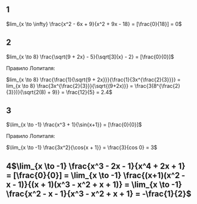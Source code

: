 ## 1
$lim_{x \to \infty} \frac{x^2 - 6x + 9}{x^2 + 9x - 18} = [\frac{0}{18}] = 0$
## 2
$lim_{x \to 8} \frac{\sqrt{9 + 2x} - 5}{\sqrt[3]{x} - 2} = [\frac{0}{0}]$

Правило Лопиталя: 

$lim_{x \to 8} \frac{\frac{1}{\sqrt{9 + 2x}}}{\frac{1}{3x^{\frac{2}{3}}}} = lim_{x \to 8} \frac{3x^{\frac{2}{3}}}{\sqrt{(9+2x)}} = \frac{3(8^{\frac{2}{3}})}{\sqrt{2(8) + 9}} = \frac{12}{5} = 2.4$
## 3
$\lim_{x \to -1} \frac{x^3 + 1}{\sin{x+1}} = [\frac{0}{0}]$

Правило Лопиталя:

$\lim_{x \to -1} \frac{3x^2}{\cos{x + 1}} = \frac{3}{cos 0} = 3$
## 4$\lim_{x \to -1} \frac{x^3 - 2x - 1}{x^4 + 2x + 1} = [\frac{0}{0}] = \lim_{x \to -1} \frac{(x+1)(x^2 - x - 1)}{(x + 1)(x^3 - x^2 + x + 1)} = \lim_{x \to -1} \frac{x^2 - x - 1}{x^3 - x^2 + x + 1} = -\frac{1}{2}$

